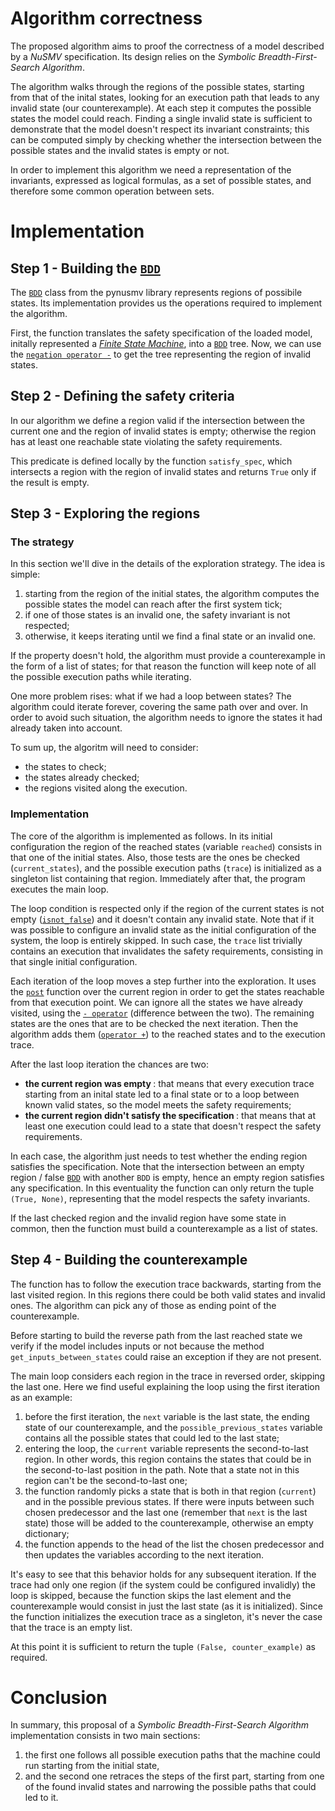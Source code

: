 # Algorithm correctness

The proposed algorithm aims to proof the correctness of a model described by a <em>NuSMV</em> specification. Its design relies on the <em>Symbolic Breadth-First-Search Algorithm</em>.

The algorithm walks through the regions of the possible states, starting from that of the inital states, looking for an execution path that leads to any invalid state (our counterexample). At each step it computes the possible states the model could reach. Finding a single invalid state is sufficient to demonstrate that the model doesn't respect its invariant constraints; this can be computed simply by checking whether the intersection between the possible states and the invalid states is empty or not.

In order to implement this algorithm we need a representation of the invariants, expressed as logical formulas, as a set of possible states, and therefore some common operation between sets.

# Implementation
## Step 1 - Building the [`BDD`](https://pynusmv.readthedocs.io/pynusmv.html#pynusmv.dd.BDD)

The [`BDD`](https://pynusmv.readthedocs.io/pynusmv.html#pynusmv.dd.BDD) class from the pynusmv library represents regions of possibile states. Its implementation provides us the operations required to implement the algorithm.

First, the function translates the safety specification of the loaded model, initally represented a <em>[Finite State Machine](https://pynusmv.readthedocs.io/pynusmv.html#pynusmv.fsm.BddFsm)</em>, into a [`BDD`](https://pynusmv.readthedocs.io/pynusmv.html#pynusmv.dd.BDD) tree. Now, we can use the [`negation operator -`](https://pynusmv.readthedocs.io/pynusmv.html#pynusmv.dd.BDD.not_) to get the tree representing the region of invalid states.

## Step 2 - Defining the safety criteria

In our algorithm we define a region valid if the intersection between the current one and the region of invalid states is empty; otherwise the region has at least one reachable state violating the safety requirements.

This predicate is defined locally by the function `satisfy_spec`, which intersects a region with the region of invalid states and returns `True` only if the result is empty.

## Step 3 - Exploring the regions

### The strategy

In this section we'll dive in the details of the exploration strategy. The idea is simple:

1. starting from the region of the initial states, the algorithm computes the possible states the model can reach after the first system tick;
2. if one of those states is an invalid one, the safety invariant is not respected;
3. otherwise, it keeps iterating until we find a final state or an invalid one.

If the property doesn't hold, the algorithm must provide a counterexample in the form of a list of states; for that reason the function will keep note of all the possible execution paths while iterating.

One more problem rises: what if we had a loop between states? The algorithm could iterate forever, covering the same path over and over. In order to avoid such situation, the algorithm needs to ignore the states it had already taken into account.

To sum up, the algoritm will need to consider:

- the states to check;
- the states already checked;
- the regions visited along the execution.

### Implementation

The core of the algorithm is implemented as follows. In its initial configuration the region of the reached states (variable `reached`) consists in that one of the initial states. Also, those tests are the ones be checked (`current_states`), and the possible execution paths (`trace`) is initialized as a singleton list containing that region. Immediately after that, the program executes the main loop. 

The loop condition is respected only if the region of the current states is not empty ([`isnot_false`](https://pynusmv.readthedocs.io/pynusmv.html#pynusmv.dd.BDD.isnot_false)) and it doesn't contain any invalid state. Note that if it was possible to configure an invalid state as the initial configuration of the system, the loop is entirely skipped. In such case, the `trace` list trivially contains an execution that invalidates the safety requirements, consisting in that single initial configuration.

Each iteration of the loop moves a step further into the exploration. It uses the [`post`](https://pynusmv.readthedocs.io/pynusmv.html#pynusmv.fsm.BddFsm.post) function over the current region in order to get the states reachable from that execution point. We can ignore all the states we have already visited, using the [`- operator`](https://pynusmv.readthedocs.io/pynusmv.html#pynusmv.dd.BDD.diff) (difference between the two). The remaining states are the ones that are to be checked the next iteration. Then the algorithm adds them ([`operator +`](https://pynusmv.readthedocs.io/pynusmv.html#pynusmv.dd.BDD.union)) to the reached states and to the execution trace.

After the last loop iteration the chances are two:
- <strong> the current region was empty </strong>: that means that every execution trace starting from an inital state led to a final state or to a loop between known valid states, so the model meets the safety requirements;
- <strong> the current region didn't satisfy the specification </strong>: that means that at least one execution could lead to a state that doesn't respect the safety requirements. 

In each case, the algorithm just needs to test whether the ending region satisfies the specification. Note that the intersection between an empty region / false [`BDD`](https://pynusmv.readthedocs.io/pynusmv.html#pynusmv.dd.BDD) with another `BDD` is empty, hence an empty region satisfies any specification. In this eventuality the function can only return the tuple `(True, None)`, representing that the model respects the safety invariants.

If the last checked region and the invalid region have some state in common, then the function must build a counterexample as a list of states. 

## Step 4 - Building the counterexample

The function has to follow the execution trace backwards, starting from the last visited region. In this regions there could be both valid states and invalid ones. The algorithm can pick any of those as ending point of the counterexample.

Before starting to build the reverse path from the last reached state we verify if the model includes inputs or not because the method `get_inputs_between_states` could raise an exception if they are not present. 

The main loop considers each region in the trace in reversed order, skipping the last one. Here we find useful explaining the loop using the first iteration as an example:

1. before the first iteration, the `next` variable is the last state, the ending state of our counterexample, and the `possible_previous_states` variable contains all the possible states that could led to the last state;
2. entering the loop, the `current` variable represents the second-to-last region. In other words, this region contains the states that could be in the second-to-last position in the path. Note that a state not in this region can't be the second-to-last one;
3. the function randomly picks a state that is both in that region (`current`) and in the possible previous states. If there were inputs between such chosen predecessor and the last one (remember that `next` is the last state) those will be added to the counterexample, otherwise an empty dictionary;
4. the function appends to the head of the list the chosen predecessor and then updates the variables according to the next iteration.

It's easy to see that this behavior holds for any subsequent iteration. If the trace had only one region (if the system could be configured invalidly) the loop is skipped, because the function skips the last element and the counterexample would consist in just the last state (as it is initialized). Since the function initializes the execution trace as a singleton, it's never the case that the trace is an empty list.

At this point it is sufficient to return the tuple `(False, counter_example)` as required.

# Conclusion

In summary, this proposal of a <em>Symbolic Breadth-First-Search Algorithm</em> implementation consists in two main sections:
1. the first one follows all possible execution paths that the machine could run starting from the initial state,
2. and the second one retraces the steps of the first part, starting from one of the found invalid states and narrowing the possible paths that could led to it.






